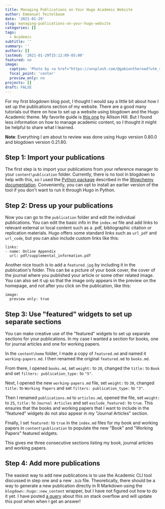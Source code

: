 ```yaml
---
title: Managing Publications on Your Hugo Academic Website
author: Emmanuel Teitelbaum
date: '2021-01-29'
slug: managing-publications-on-your-hugo-website
categories: []
tags:
  - Academic
subtitle: ''
summary: ''
authors: []
lastmod: '2021-01-29T15:12:09-05:00'
featured: no
image: 
  caption: 'Photo by <a href="https://unsplash.com/@gabiontheroad?utm_source=unsplash&amp;utm_medium=referral&amp;utm_content=creditCopyText">Gabriella Clare Marino</a> on <a href="https://unsplash.com/s/photos/publications?utm_source=unsplash&amp;utm_medium=referral&amp;utm_content=creditCopyText">Unsplash</a></span>'
  focal_point: 'center'
  preview_only: no
projects: []
draft: FALSE
---
```


For my first blogdown blog post, I thought I would say a little bit about how I set up the publications section of my website. There are a good many tutorials out there on how to set up a website using blogdown and the Hugo Academic theme. My favorite guide is [this one](https://alison.rbind.io/post/new-year-new-blogdown/)  by Allison Hill. But I found less information on how to manage academic content, so I thought it might be helpful to share what I learned. 

**Note**: Everything I am about to review was done using Hugo version 0.80.0 and blogdown version 0.21.80.   

## Step 1: Import your publications

The first step is to import your publications from your reference manager to your `content\publication` folder. Currently, there is no tool in blogdown to help with this, so I used the [Python package](https://github.com/wowchemy/hugo-academic-cli) described in the [Wowchemy documentation](https://wowchemy.com/docs/content/publications/). Conveniently, you can opt to install an earlier version of the tool if you don't want to run it through Hugo in Python.  

## Step 2: Dress up your publications

Now you can go to the `publication` folder and edit the individual publications. You can edit the basic info in the `index.md` file and add links to relevant external or local content such as a .pdf, bibliographic citation or replication materials. Hugo offers some standard links such as `url_pdf` and `url_code`, but you can also include custom links like this:

```
links: 
- name: Online Appendix
  url: pdf/supplemental_information.pdf
```

Another nice touch is to add a `featured.jpg` by including it in the publication's folder. This can be a picture of your book cover, the cover of the journal where you published your article or some other related image. You can also set it up so that the image only appears in the preview on the homepage, and not after you click on the publication, like this: 

```
image: 
  preview only: true  
```

## Step 3: Use "featured" widgets to set up separate sections

You can make creative use of the "featured" widgets to set up separate sections for your publications. In my case I wanted a section for books, one for journal articles and one for working papers. 

In the `content\home` folder, I made a copy of `featured.md` and named it `working-papers.md`. I then renamed the original `featured.md` to `books.md`.  

From there, I opened `books.md`, set `weight:` to `20`, changed the `title:` to `Book` and set `filters: publication_type:` to `"5"`. 

Next, I opened the new `working-papers.md` file, set `weight:` to `30`, changed `title:` to `Working Papers` and set `filters: publication_type:` to  `"3"`.

Then I renamed `publications.md` to `articles.md`, opened the file, set `weight:` to `25`, `title:` to  `Journal Articles` and set `exclude_featured:` to `true`. This ensures that the books and working papers that I want to include in the "featured" widgets do not also appear in my "Journal Articles" section. 

Finally, I set `featured:` to `true` in the `index.md` files for my book and working papers in `content\publication` to populate the new "Book" and "Working Papers" featured widgets. 

This gives me three consecutive sections listing my book, journal articles and working papers. 

## Step 4: Add more publications

The easiest way to add new publications is to use the Academic CLI tool discussed in step one and a new `.bib` file. Theoretically, there should be a way to generate a new publication directly in R Markdown using the `blogdown::hugo::new_content` wrapper, but I have not figured out how to do it yet. I have posted [a query](https://stackoverflow.com/questions/66057149/how-to-add-a-new-publication-to-a-blogdown-academic-themed-website) about this on stack overflow and will update this post when when I get an answer!    
